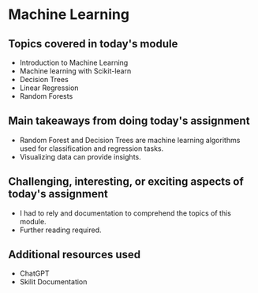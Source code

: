 # Machine Learning

## Topics covered in today's module

* Introduction to Machine Learning
* Machine learning with Scikit-learn
* Decision Trees
* Linear Regression
* Random Forests

## Main takeaways from doing today's assignment
- Random Forest and Decision Trees are machine learning algorithms used for classification and regression tasks.
- Visualizing data can provide insights.

## Challenging, interesting, or exciting aspects of today's assignment
- I had to rely and documentation to comprehend the topics of this module.
- Further reading required.

## Additional resources used 
- ChatGPT
- Skilit Documentation
